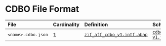 # CDBO File Format

File | Cardinality | Definition | Schema | Example
:--- | :---  | :--- | :--- | :---
`<name>.cdbo.json` | 1 | [`zif_aff_cdbo_v1.intf.abap`](./type/zif_aff_cdbo_v1.intf.abap) | [`cdbo-v1.json`](./cdbo-v1.json) | 
